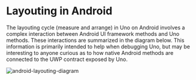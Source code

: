 ﻿# Layouting in Android

The layouting cycle (measure and arrange) in Uno on Android involves a complex interaction between Android UI framework methods and Uno
methods. These interactions are summarized in the diagram below. This information is primarily intended to help when debugging Uno, but
may be interesting to anyone curious as to how native Android methods are connected to the UWP contract exposed by Uno.

![android-layouting-diagram](assets/layouting-android.png)
